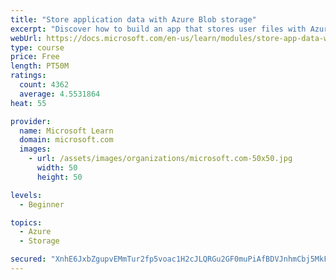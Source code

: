 ```yaml
---
title: "Store application data with Azure Blob storage"
excerpt: "Discover how to build an app that stores user files with Azure Blob storage, use Blob storage in a web app, and use the Azure Storage SDK for .NET Core."
webUrl: https://docs.microsoft.com/en-us/learn/modules/store-app-data-with-azure-blob-storage/
type: course
price: Free
length: PT50M
ratings:
  count: 4362
  average: 4.5531864
heat: 55

provider:
  name: Microsoft Learn
  domain: microsoft.com
  images:
    - url: /assets/images/organizations/microsoft.com-50x50.jpg
      width: 50
      height: 50

levels:
  - Beginner

topics:
  - Azure
  - Storage

secured: "XnhE6JxbZgupvEMmTur2fp5voac1H2cJLQRGu2GF0muPiAfBDVJnhmCbj5MkF2Sv0sDY64YwwfRZF6JK0uuiSexmQFZeZL9lt6nr79teJhiRYX+MO9UoxixgR7rNCTF5NgmE2K055pj9W73zvhA7M28ykt4CZ5R3OhYktMBBAwdrEb6HyZ6Jg0zZR5JwxnuuFaewFGFDFvxVcTYgC/hXAZ+9pfUF5E4i1U8r7AkotP0X8bum7Qj/E65QVDeSAII5GXhjiNQwJ+0j3Ijowxr/dCt0JfR2L4emEkVFLLMaqdGSyKbnSAm2cYBtSjCcDKM/UiBvQzyHPuG9yCBaJuaaPANw7QlLBo0Ywhtbyjw+ouVV2DzNOS2bp4UOKn9dBYnX0XltJb+p/l7K05I5dGK5MTSJPJvCLoFqz6Qg8bin9Xc=;lpfNsRz84GkHhDLpMLPq/Q=="
---
```


